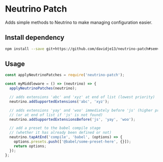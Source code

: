 # Neutrino Patch

Adds simple methods to Neutrino to make managing configuration easier.

## Install dependency

```bash
npm install --save git+https://github.com/davidje13/neutrino-patch#semver:^1.0.3
```

## Usage

```javascript
const applyNeutrinoPatches = require('neutrino-patch');

const myMiddleware = () => (neutrino) => {
  applyNeutrinoPatches(neutrino);

  // adds extensions 'abc' and 'xyz' at end of list (lowest priority)
  neutrino.addSupportedExtensions('abc', 'xyz');

  // adds extensions 'yay' and 'woo' immediately before 'js' (higher priority)
  // (or at end of list if 'js' is not found)
  neutrino.addSupportedExtensionsBefore('js', 'yay', 'woo');

  // add a preset to the babel compile stage
  // (whether it has already been defined or not)
  neutrino.tapAtEnd('compile', 'babel', (options) => {
    options.presets.push(['@babel/some-preset-here', {}]);
    return options;
  });
};
```
